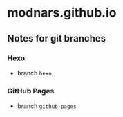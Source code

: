 # modnars.github.io

## Notes for git branches

### Hexo

- branch `hexo`

### GitHub Pages

- branch `github-pages`

